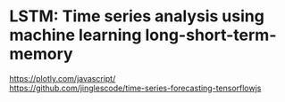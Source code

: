 # LSTM: Time series analysis using machine learning long-short-term-memory

<https://plotly.com/javascript/>  
<https://github.com/jinglescode/time-series-forecasting-tensorflowjs>  
